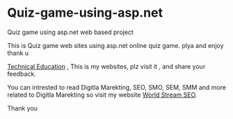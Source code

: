 # Quiz-game-using-asp.net
Quiz game using asp.net web based  project

This is Quiz game web sites using asp.net 
online quiz game.
plya and enjoy 
thank u

<a href="https://www.technical-education.com"> Technical Education</a> , This is my websites, plz visit it , and share your feedback.


You can intrested to read Digitla Marekting, SEO, SMO, SEM, SMM and more related to Digitla Marekting so visit my website <a href="https://worldstreamseo.com/">World Stream SEO</a>.


Thank you
